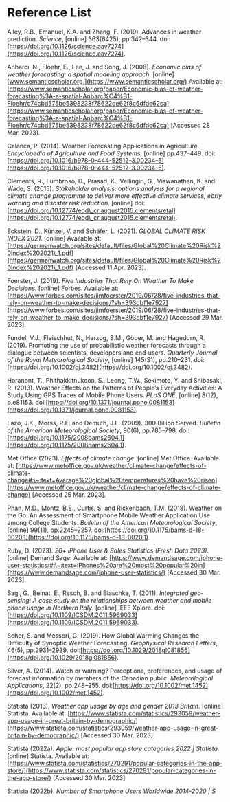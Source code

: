 # Reference List

Alley, R.B., Emanuel, K.A. and Zhang, F. (2019). Advances in weather prediction. _Science_, \[online] 363(6425), pp.342–344. doi:[https://doi.org/10.1126/science.aav7274](https://doi.org/10.1126/science.aav7274).

Anbarcı, N., Floehr, E., Lee, J. and Song, J. (2008). _Economic bias of weather forecasting: a spatial modeling approach_. \[online] [www.semanticscholar.org.](https://www.semanticscholar.org/) Available at: [https://www.semanticscholar.org/paper/Economic-bias-of-weather-forecasting%3A-a-spatial-Anbarc%C4%B1-Floehr/c74cbd575be5398238f78622de62f8c6dfdc62ca](https://www.semanticscholar.org/paper/Economic-bias-of-weather-forecasting%3A-a-spatial-Anbarc%C4%B1-Floehr/c74cbd575be5398238f78622de62f8c6dfdc62ca) \[Accessed 28 Mar. 2023].

Calanca, P. (2014). Weather Forecasting Applications in Agriculture. _Encyclopedia of Agriculture and Food Systems_, \[online] pp.437–449. doi:[https://doi.org/10.1016/b978-0-444-52512-3.00234-5](https://doi.org/10.1016/b978-0-444-52512-3.00234-5).

Clements, R., Lumbroso, D., Prasad, K., Vellingiri, G., Viswanathan, K. and Wade, S. (2015). _Stakeholder analysis: options analysis for a regional climate change programme to deliver more effective climate services, early warning and disaster risk reduction_. \[online] doi:[https://doi.org/10.12774/eod\_cr.august2015.clementsretal](https://doi.org/10.12774/eod\_cr.august2015.clementsretal).

Eckstein, D., Künzel, V. and Schäfer, L. (2021). _GLOBAL CLIMATE RISK INDEX 2021_. \[online] Available at: [https://germanwatch.org/sites/default/files/Global%20Climate%20Risk%20Index%202021\_1.pdf](https://germanwatch.org/sites/default/files/Global%20Climate%20Risk%20Index%202021\_1.pdf) \[Accessed 11 Apr. 2023].

Foerster, J. (2019). _Five Industries That Rely On Weather To Make Decisions_. \[online] Forbes. Available at: [https://www.forbes.com/sites/jimfoerster/2019/06/28/five-industries-that-rely-on-weather-to-make-decisions/?sh=393dbf1e7927](https://www.forbes.com/sites/jimfoerster/2019/06/28/five-industries-that-rely-on-weather-to-make-decisions/?sh=393dbf1e7927) \[Accessed 29 Mar. 2023].

Fundel, V.J., Fleischhut, N., Herzog, S.M., Göber, M. and Hagedorn, R. (2019). Promoting the use of probabilistic weather forecasts through a dialogue between scientists, developers and end‐users. _Quarterly Journal of the Royal Meteorological Society_, \[online] 145(S1), pp.210–231. doi:[https://doi.org/10.1002/qj.3482](https://doi.org/10.1002/qj.3482).

Horanont, T., Phithakkitnukoon, S., Leong, T.W., Sekimoto, Y. and Shibasaki, R. (2013). Weather Effects on the Patterns of People’s Everyday Activities: A Study Using GPS Traces of Mobile Phone Users. _PLoS ONE_, \[online] 8(12), p.e81153. doi:[https://doi.org/10.1371/journal.pone.0081153](https://doi.org/10.1371/journal.pone.0081153).

Lazo, J.K., Morss, R.E. and Demuth, J.L. (2009). 300 Billion Served. _Bulletin of the American Meteorological Society_, 90(6), pp.785–798. doi:[https://doi.org/10.1175/2008bams2604.1](https://doi.org/10.1175/2008bams2604.1).

Met Office (2023). _Effects of climate change_. \[online] Met Office. Available at: [https://www.metoffice.gov.uk/weather/climate-change/effects-of-climate-change#:\~:text=Average%20global%20temperatures%20have%20risen](https://www.metoffice.gov.uk/weather/climate-change/effects-of-climate-change) \[Accessed 25 Mar. 2023].

Phan, M.D., Montz, B.E., Curtis, S. and Rickenbach, T.M. (2018). Weather on the Go: An Assessment of Smartphone Mobile Weather Application Use among College Students. _Bulletin of the American Meteorological Society_, \[online] 99(11), pp.2245–2257. doi:[https://doi.org/10.1175/bams-d-18-0020.1](https://doi.org/10.1175/bams-d-18-0020.1).

Ruby, D. (2023). _26+ iPhone User & Sales Statistics (Fresh Data 2023)_. \[online] Demand Sage. Available at: [https://www.demandsage.com/iphone-user-statistics/#:\~:text=iPhones%20are%20most%20popular%20in](https://www.demandsage.com/iphone-user-statistics/) \[Accessed 30 Mar. 2023].

Sagl, G., Beinat, E., Resch, B. and Blaschke, T. (2011). _Integrated geo-sensing: A case study on the relationships between weather and mobile phone usage in Northern Italy_. \[online] IEEE Xplore. doi:[https://doi.org/10.1109/ICSDM.2011.5969033](https://doi.org/10.1109/ICSDM.2011.5969033).

Scher, S. and Messori, G. (2019). How Global Warming Changes the Difficulty of Synoptic Weather Forecasting. _Geophysical Research Letters_, 46(5), pp.2931–2939. doi:[https://doi.org/10.1029/2018gl081856](https://doi.org/10.1029/2018gl081856).

Silver, A. (2014). Watch or warning? Perceptions, preferences, and usage of forecast information by members of the Canadian public. _Meteorological Applications_, 22(2), pp.248–255. doi:[https://doi.org/10.1002/met.1452](https://doi.org/10.1002/met.1452).

Statista (2013). _Weather app usage by age and gender 2013 Britain_. \[online] Statista. Available at: [https://www.statista.com/statistics/293059/weather-app-usage-in-great-britain-by-demographic/](https://www.statista.com/statistics/293059/weather-app-usage-in-great-britain-by-demographic/) \[Accessed 30 Mar. 2023].

Statista (2022a). _Apple: most popular app store categories 2022 | Statista_. \[online] Statista. Available at: [https://www.statista.com/statistics/270291/popular-categories-in-the-app-store/](https://www.statista.com/statistics/270291/popular-categories-in-the-app-store/) \[Accessed 30 Mar. 2023].

Statista (2022b). _Number of Smartphone Users Worldwide 2014-2020 | S_
